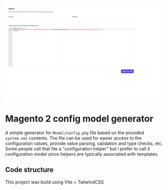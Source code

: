<p align="center">
  <img src="/screencapture.png" alt="Magento config model generator" />
</p>

# Magento 2 config model generator
A simple generator for `Model/Config.php` file based on the provided `system.xml` contents.
The file can be used for easier access to the configuration values, provide value parsing, validation and type checks, etc.
Some people call that file a "configuration helper" but I prefer to call it configuration model since helpers are typically associated with
templates.

## Code structure
This project was build using Vite + TailwindCSS
